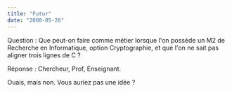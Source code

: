 ```yaml
---
title: "Futur"
date: "2008-05-26"
---
```


Question : Que peut-on faire comme métier lorsque l'on possède un M2 de Recherche en Informatique, option Cryptographie, et que l'on ne sait pas aligner trois lignes de C ?

Réponse : Chercheur, Prof, Enseignant.

Ouais, mais non. Vous auriez pas une idée ?
